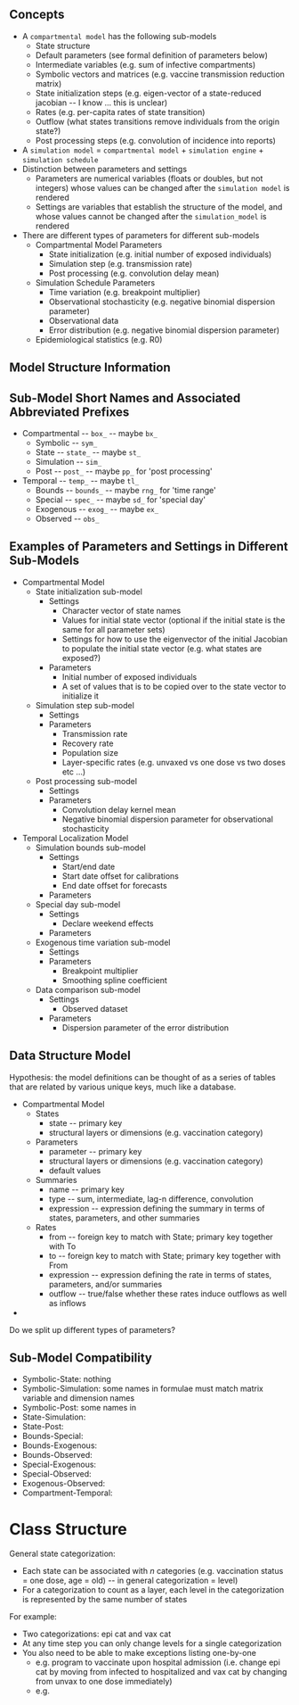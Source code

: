 ## Concepts

* A `compartmental model` has the following sub-models
  * State structure
  * Default parameters (see formal definition of parameters below)
  * Intermediate variables (e.g. sum of infective compartments)
  * Symbolic vectors and matrices (e.g. vaccine transmission reduction matrix)
  * State initialization steps (e.g. eigen-vector of a state-reduced jacobian -- I know ... this is unclear)
  * Rates (e.g. per-capita rates of state transition)
  * Outflow (what states transitions remove individuals from the origin state?)
  * Post processing steps (e.g. convolution of incidence into reports)
* A `simulation model` = `compartmental model` + `simulation engine` + `simulation schedule`
* Distinction between parameters and settings
  * Parameters are numerical variables (floats or doubles, but not integers) whose values can be changed after the `simulation model` is rendered
  * Settings are variables that establish the structure of the model, and whose values cannot be changed after the `simulation_model` is rendered
* There are different types of parameters for different sub-models
  * Compartmental Model Parameters
    * State initialization (e.g. initial number of exposed individuals)
    * Simulation step (e.g. transmission rate)
    * Post processing (e.g. convolution delay mean)
  * Simulation Schedule Parameters
    * Time variation (e.g. breakpoint multiplier)
    * Observational stochasticity (e.g. negative binomial dispersion parameter)
    * Observational data
    * Error distribution (e.g. negative binomial dispersion parameter)
  * Epidemiological statistics (e.g. R0)


## Model Structure Information



## Sub-Model Short Names and Associated Abbreviated Prefixes

* Compartmental -- `box_` -- maybe `bx_`
  * Symbolic -- `sym_`
  * State -- `state_` -- maybe `st_`
  * Simulation -- `sim_`
  * Post -- `post_` -- maybe `pp_` for 'post processing'
* Temporal -- `temp_` -- maybe `tl_`
  * Bounds -- `bounds_` -- maybe `rng_` for 'time range'
  * Special -- `spec_` -- maybe `sd_` for 'special day'
  * Exogenous -- `exog_` -- maybe `ex_`
  * Observed -- `obs_`


## Examples of Parameters and Settings in Different Sub-Models

* Compartmental Model
  * State initialization sub-model
    * Settings
      * Character vector of state names
      * Values for initial state vector (optional if the initial state is the same for all parameter sets)
      * Settings for how to use the eigenvector of the initial Jacobian to populate the initial state vector (e.g. what states are exposed?)
    * Parameters
      * Initial number of exposed individuals
      * A set of values that is to be copied over to the state vector to initialize it
  * Simulation step sub-model
    * Settings
    * Parameters
      * Transmission rate
      * Recovery rate
      * Population size
      * Layer-specific rates (e.g. unvaxed vs one dose vs two doses etc ...)
  * Post processing sub-model
    * Settings
    * Parameters
      * Convolution delay kernel mean
      * Negative binomial dispersion parameter for observational stochasticity
* Temporal Localization Model
  * Simulation bounds sub-model
    * Settings
      * Start/end date
      * Start date offset for calibrations
      * End date offset for forecasts
    * Parameters
  * Special day sub-model
    * Settings
      * Declare weekend effects
    * Parameters
  * Exogenous time variation sub-model
    * Settings
    * Parameters
      * Breakpoint multiplier
      * Smoothing spline coefficient
  * Data comparison sub-model
    * Settings
      * Observed dataset
    * Parameters
      * Dispersion parameter of the error distribution



## Data Structure Model

Hypothesis: the model definitions can be thought of as a series of tables that are related by various unique keys, much like a database.

* Compartmental Model
  * States
    * state -- primary key
    * structural layers or dimensions (e.g. vaccination category)
  * Parameters
    * parameter -- primary key
    * structural layers or dimensions (e.g. vaccination category)
    * default values
  * Summaries
    * name -- primary key
    * type -- sum, intermediate, lag-n difference, convolution
    * expression -- expression defining the summary in terms of states, parameters, and other summaries
  * Rates
    * from -- foreign key to match with State; primary key together with To
    * to -- foreign key to match with State; primary key together with From
    * expression -- expression defining the rate in terms of states, parameters, and/or summaries
    * outflow -- true/false whether these rates induce outflows as well as inflows
* 

Do we split up different types of parameters?

## Sub-Model Compatibility

* Symbolic-State: nothing
* Symbolic-Simulation: some names in formulae must match matrix variable and dimension names
* Symbolic-Post: some names in 
* State-Simulation:
* State-Post:
* Bounds-Special:
* Bounds-Exogenous:
* Bounds-Observed:
* Special-Exogenous:
* Special-Observed:
* Exogenous-Observed:
* Compartment-Temporal: 


# Class Structure

General state categorization:

* Each state can be associated with $n$ categories (e.g. vaccination status = one dose, age = old) -- in general categorization = level)
* For a categorization to count as a layer, each level in the categorization is represented by the same number of states

For example:
* Two categorizations:  epi cat and vax cat
* At any time step you can only change levels for a single categorization
* You also need to be able to make exceptions listing one-by-one
  * e.g. program to vaccinate upon hospital admission (i.e. change epi cat by moving from infected to hospitalized and vax cat by changing from unvax to one dose immediately)
  * e.g. 

